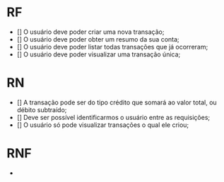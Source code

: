 # RF
- [] O usuário deve poder criar uma nova transação;
- [] O usuário deve poder obter um resumo da sua conta;
- [] O usuário deve poder listar todas transações que já ocorreram;
- [] O usuário deve poder visualizar uma transação única;

# RN

- [] A transação pode ser do tipo crédito que somará ao valor total, ou débito subtraído;
- [] Deve ser possível identificarmos o usuário entre as requisições;
- [] O usuário só pode visualizar transações o qual ele criou;


# RNF
- 